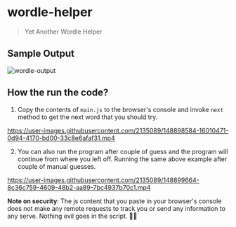 # wordle-helper
> Yet Another Wordle Helper

## Sample Output

![wordle-output](https://user-images.githubusercontent.com/2135089/148901799-a9248d0d-eb12-4aa1-ad92-7a7c0b040aa9.png)

## How the run the code?

1. Copy the contents of `main.js` to the browser's console and invoke `next` method to get the next word that you should try.

https://user-images.githubusercontent.com/2135089/148898584-16010471-0d94-4170-bd00-33c8e6afaf31.mp4

2. You can also run the program after couple of guess and the program will continue from where you left off. Running the same above example after couple of manual guesses.

https://user-images.githubusercontent.com/2135089/148899664-8c36c759-4609-48b2-aa89-7bc4937b70c1.mp4

**Note on security**: The js content that you paste in your browser's console does not make any remote requests to track you or send any information to any serve. Nothing evil goes in the script. 🚫😈

